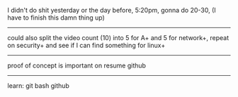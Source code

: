 I didn't do shit yesterday or the day before, 
5:20pm, gonna do 20-30, (I have to finish this damn thing up)

---
could also split the video count (10) into 5 for A+ and 5 for network+, repeat on security+ and see if I can find something for linux+

---
proof of concept is important on resume
github

---
learn:
git
bash
github

